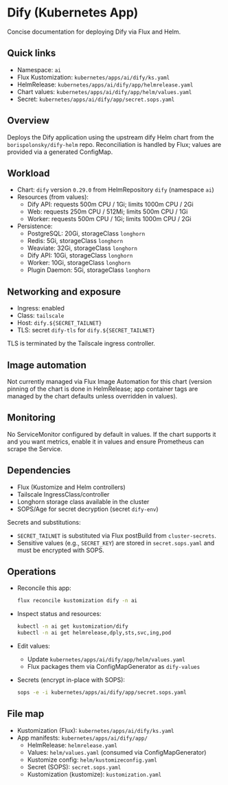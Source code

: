 # Dify (Kubernetes App)

Concise documentation for deploying Dify via Flux and Helm.

## Quick links

- Namespace: `ai`
- Flux Kustomization: `kubernetes/apps/ai/dify/ks.yaml`
- HelmRelease: `kubernetes/apps/ai/dify/app/helmrelease.yaml`
- Chart values: `kubernetes/apps/ai/dify/app/helm/values.yaml`
- Secret: `kubernetes/apps/ai/dify/app/secret.sops.yaml`

## Overview

Deploys the Dify application using the upstream dify Helm chart from the `borispolonsky/dify-helm` repo. Reconciliation is handled by Flux; values are provided via a generated ConfigMap.

## Workload

- Chart: `dify` version `0.29.0` from HelmRepository `dify` (namespace `ai`)
- Resources (from values):
  - Dify API: requests 500m CPU / 1Gi; limits 1000m CPU / 2Gi
  - Web: requests 250m CPU / 512Mi; limits 500m CPU / 1Gi
  - Worker: requests 500m CPU / 1Gi; limits 1000m CPU / 2Gi
- Persistence:
  - PostgreSQL: 20Gi, storageClass `longhorn`
  - Redis: 5Gi, storageClass `longhorn`
  - Weaviate: 32Gi, storageClass `longhorn`
  - Dify API: 10Gi, storageClass `longhorn`
  - Worker: 10Gi, storageClass `longhorn`
  - Plugin Daemon: 5Gi, storageClass `longhorn`

## Networking and exposure

- Ingress: enabled
- Class: `tailscale`
- Host: `dify.${SECRET_TAILNET}`
- TLS: secret `dify-tls` for `dify.${SECRET_TAILNET}`

TLS is terminated by the Tailscale ingress controller.

## Image automation

Not currently managed via Flux Image Automation for this chart (version pinning of the chart is done in HelmRelease; app container tags are managed by the chart defaults unless overridden in values).

## Monitoring

No ServiceMonitor configured by default in values. If the chart supports it and you want metrics, enable it in values and ensure Prometheus can scrape the Service.

## Dependencies

- Flux (Kustomize and Helm controllers)
- Tailscale IngressClass/controller
- Longhorn storage class available in the cluster
- SOPS/Age for secret decryption (secret `dify-env`)

Secrets and substitutions:
- `SECRET_TAILNET` is substituted via Flux postBuild from `cluster-secrets`.
- Sensitive values (e.g., `SECRET_KEY`) are stored in `secret.sops.yaml` and must be encrypted with SOPS.

## Operations

- Reconcile this app:

  ```sh
  flux reconcile kustomization dify -n ai
  ```

- Inspect status and resources:

  ```sh
  kubectl -n ai get kustomization/dify
  kubectl -n ai get helmrelease,dply,sts,svc,ing,pod
  ```

- Edit values:

  - Update `kubernetes/apps/ai/dify/app/helm/values.yaml`
  - Flux packages them via ConfigMapGenerator as `dify-values`

- Secrets (encrypt in-place with SOPS):

  ```sh
  sops -e -i kubernetes/apps/ai/dify/app/secret.sops.yaml
  ```

## File map

- Kustomization (Flux): `kubernetes/apps/ai/dify/ks.yaml`
- App manifests: `kubernetes/apps/ai/dify/app/`
  - HelmRelease: `helmrelease.yaml`
  - Values: `helm/values.yaml` (consumed via ConfigMapGenerator)
  - Kustomize config: `helm/kustomizeconfig.yaml`
  - Secret (SOPS): `secret.sops.yaml`
  - Kustomization (kustomize): `kustomization.yaml`